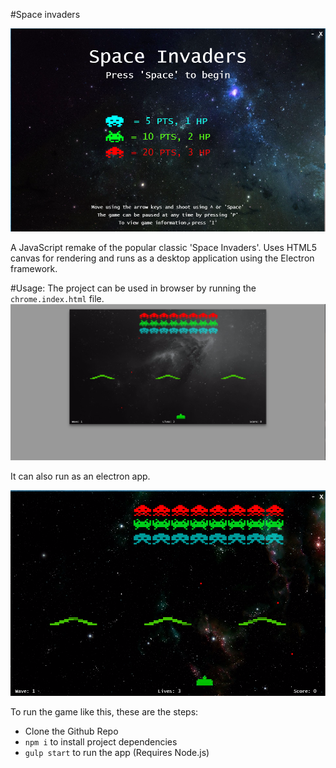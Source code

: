 #Space invaders

![screenshot](/screenshots/main_menu_electron.PNG)

A JavaScript remake of the popular classic 'Space Invaders'. Uses HTML5 canvas for rendering and runs as a desktop application using the Electron framework.


#Usage:
The project can be used in browser by running the `chrome.index.html` file. 
![screenshot](screenshots/playing_chrome.PNG)


It can also run as an electron app. 

![screenshot](screenshots/playing_electron.PNG)

To run the game like this, these are the steps:
- Clone the Github Repo 
- `npm i` to install project dependencies
- `gulp start` to run the app
(Requires Node.js)

